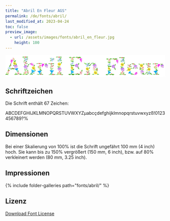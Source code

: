 ```yaml
---
title: "Abril En Fleur AGS"
permalink: /de/fonts/abril/
last_modified_at: 2023-04-24
toc: false
preview_image:
  - url: /assets/images/fonts/abril_en_fleur.jpg
    height: 100
---
```


![April En Fleur AGS](/assets/images/fonts/abril_en_fleur.jpg)

## Schriftzeichen

Die Schrift enthält 67 Zeichen:

ABCDEFGHIJKLMNOPQRSTUVWXYZµabcçdefghijklmnopqrstuvwxyzß!0123456789?%

## Dimensionen

Bei einer Skalierung von 100% ist die Schrift ungefährt 100 mm (4 inch) hoch.
Sie kann bis zu 150% vergrößert (150 mm, 6 inch), bzw. auf 80% verkleinert werden (80 mm, 3.25 inch).

## Impressionen

{% include folder-galleries path="fonts/abril/" %}

## Lizenz

[Download Font License](https://github.com/inkstitch/inkstitch/tree/main/fonts/abril/LICENSE)
